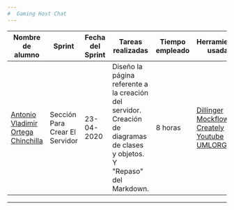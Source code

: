 ```yaml
---
#  Gaming Host Chat
---
```

| Nombre de alumno | Sprint | Fecha del Sprint | Tareas realizadas | Tiempo empleado | Herramientas usadas | Bibliografía |
| ------ | ------ | ------ | ------ | ------ | ------ | ------ |
|[Antonio Vladimir Ortega Chinchilla](https://github.com/AntonioVladimir)|Sección Para Crear El Servidor| 23-04-2020| Diseño la página referente a la creación del servidor. Creación de diagramas de clases y objetos. Y "Repaso" del Markdown.| 8 horas| [Dillinger](https://dillinger.io/) [Mockflow](https://www.mockflow.com/app/#Wireframe) [Creately](https://app.creately.com/) [Youtube](https://www.youtube.com/watch?v=Rhgg3hSI6I0) [UMLORG](https://www.uml.org/)| Mockflow, Dillinger, Creately, Youtube, UML.org|
---
